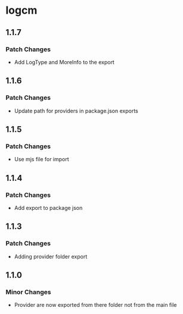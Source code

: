 # logcm

## 1.1.7

### Patch Changes

- Add LogType and MoreInfo to the export

## 1.1.6

### Patch Changes

- Update path for providers in package.json exports

## 1.1.5

### Patch Changes

- Use mjs file for import

## 1.1.4

### Patch Changes

- Add export to package json

## 1.1.3

### Patch Changes

- Adding provider folder export

## 1.1.0

### Minor Changes

- Provider are now exported from there folder not from the main file
